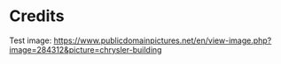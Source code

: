# Credits

Test image: https://www.publicdomainpictures.net/en/view-image.php?image=284312&picture=chrysler-building